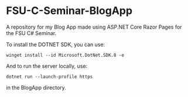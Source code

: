 # FSU-C-Seminar-BlogApp
A repository for my Blog App made using ASP.NET Core Razor Pages for the FSU C# Seminar.

To install the DOTNET SDK, you can use:
```
winget install --id Microsoft.DotNet.SDK.8 -e
```

And to run the server locally, use:
```
dotnet run --launch-profile https
```
in the BlogApp directory.